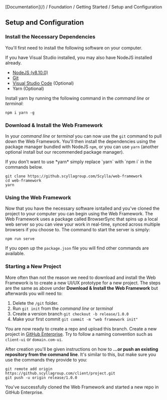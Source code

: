 <div class="breadcrumbs">
[Documentation](/) / Foundation / Getting Started / Setup and Configuration
</div>

## Setup and Configuration

### Install the Necessary Dependencies

You'll first need to install the following software on your computer. 

<p class="warning">If you have Visual Studio installed, you may also have NodeJS installed already.</p>

* [NodeJS (v8.10.0)](https://nodejs.org/dist/v8.10.0/)
* [Git](https://git-scm.com/downloads)
* [Visual Studio Code]() (Optional)
* Yarn (Optional)

Install yarn by running the following command in the *command line* or *terminal*:

```
npm i yarn -g
```

### Download & Install the Web Framework

In your *command line* or *terminal* you can now use the `git` command to pull down the Web Framework. You'll then install the dependencies using the package manager bundled with NodeJS `npm`, or you can use `yarn` (another optional install but our recommended package manager).

<p class="warning">If you don't want to use *yarn* simply replace `yarn` with `npm i` in the commands below.</p>

```
git clone https://github.scyllagroup.com/Scylla/web-framework
cd web-framework
yarn
```

### Using the Web Framework

Now that you have the necessary software isntalled and you've cloned the project to your computer you can begin using the Web Framework. The Web Framework uses a package called BrowserSync that spins up a local web server so you can view your work in real-time, synced across multiple browsers if you choose to. The command to start the server is simply: 

```
npm run serve
```

If you open up the `package.json` file you will find other commands are available.

### Starting a New Project

More often than not the reason we need to download and install the Web Framework is to create a new UI/UX prototype for a new project. The steps are the same as above under **Download & Install the Web Framework** but afterwards you will need to:

1. Delete the `/git` folder.
2. Run `git init` from the *command line* or *terminal*
3. Create a version branch `git checkout -b release/1.0.0`
4. Make your first commit `git commit -m "web framework init"`

You are now ready to create a repo and upload this branch. Create a new project in [GitHub Enterprise](https://github.scyllagroup.com/). Try to follow a naming convention such as `client-ui` or `domain.com-ui`.

After creation you'll be given instructions on how to **...or push an existing repository from the command line**. It's similar to this, but make sure you use the commands they provide to you:

```
git remote add origin https://github.scyllagroup.com/client/project.git
git push -u origin release/1.0.0
```  

You've successfully cloned the Web Framework and started a new repo in GitHub Enterprise.